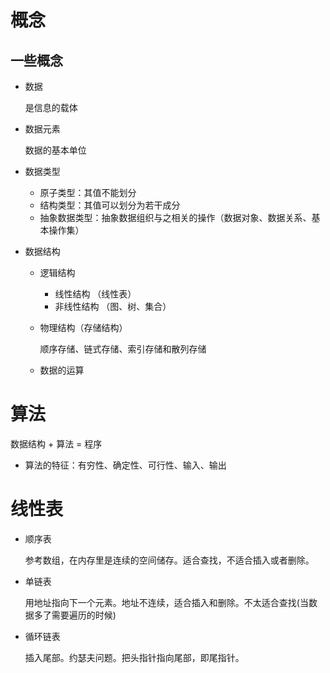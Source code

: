 # 概念
## 一些概念
* 数据

    是信息的载体
* 数据元素

    数据的基本单位
* 数据类型

    * 原子类型：其值不能划分
    * 结构类型：其值可以划分为若干成分
    * 抽象数据类型：抽象数据组织与之相关的操作（数据对象、数据关系、基本操作集）
* 数据结构
    * 逻辑结构

        * 线性结构 （线性表）
        * 非线性结构 （图、树、集合）
    * 物理结构（存储结构）

        顺序存储、链式存储、索引存储和散列存储
    * 数据的运算

# 算法 
 数据结构 + 算法 = 程序
* 算法的特征：有穷性、确定性、可行性、输入、输出



# 线性表
* 顺序表

    参考数组，在内存里是连续的空间储存。适合查找，不适合插入或者删除。
* 单链表

    用地址指向下一个元素。地址不连续，适合插入和删除。不太适合查找(当数据多了需要遍历的时候) 
 * 循环链表

    插入尾部。约瑟夫问题。把头指针指向尾部，即尾指针。